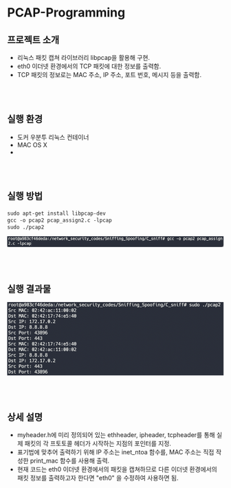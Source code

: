 # PCAP-Programming

## 프로젝트 소개
- 리눅스 패킷 캡쳐 라이브러리 libpcap을 활용해 구현.
- eth0 이더넷 환경에서의 TCP 패킷에 대한 정보를 출력함.
- TCP 패킷의 정보로는 MAC 주소, IP 주소, 포트 번호, 메시지 등을 출력함.

<br><br>
## 실행 환경
- 도커 우분투 리눅스 컨테이너
- MAC OS X
- 
<br><br>
## 실행 방법
```
sudo apt-get install libpcap-dev
gcc -o pcap2 pcap_assign2.c -lpcap
sudo ./pcap2
```
![](compile.png)

<br><br>
## 실행 결과물
![](Realresult.png)


<br><br>
## 상세 설명
- myheader.h에 미리 정의되어 있는 ethheader, ipheader, tcpheader를 통해 실제 패킷의 각 프토토콜 헤더가 시작하는 지점의 포인터를 지정.
- 표기법에 맞추어 출력하기 위해 IP 주소는 inet_ntoa 함수를, MAC 주소는 직접 작성한 print_mac 함수를 사용해 출력.
- 현재 코드는 eth0 이더넷 환경에서의 패킷을 캡쳐하므로 다른 이더넷 환경에서의 패킷 정보를 출력하고자 한다면 "eth0" 을 수정하여 사용하면 됨.
